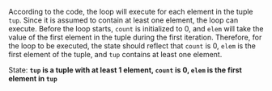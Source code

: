 According to the code, the loop will execute for each element in the tuple `tup`. Since it is assumed to contain at least one element, the loop can execute. Before the loop starts, `count` is initialized to 0, and `elem` will take the value of the first element in the tuple during the first iteration. Therefore, for the loop to be executed, the state should reflect that `count` is 0, `elem` is the first element of the tuple, and `tup` contains at least one element.

State: **`tup` is a tuple with at least 1 element, `count` is 0, `elem` is the first element in `tup`**